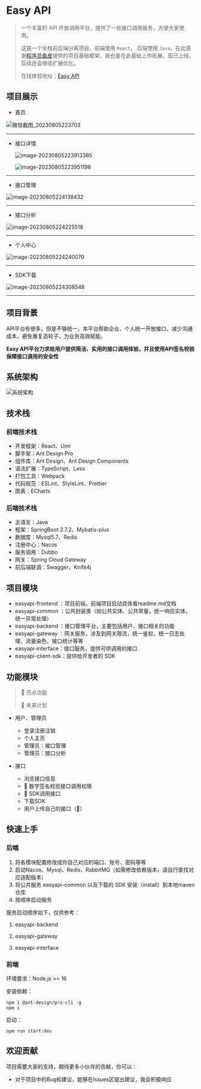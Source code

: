 # Easy API

> 一个丰富的 API 开放调用平台，提供了一些接口调用服务，方便大家使用。
>
> 这是一个全栈前后端分离项目，前端使用 `React`， 后端使用 `Java`，在此感谢[程序员鱼皮](https://github.com/liyupi)提供的项目基础框架，我也是在此基础上作拓展，现已上线，后续还会继续扩展优化。
>
> 在线体验地址：[Easy API](http://www.api.ggbond.online/)



## 项目展示


- 首页

![微信截图_20230805223703](https://github.com/lovelyweiwei/easy-api-master/images/微信截图_20230805223703.png)



---

- 接口详情

  ![image-20230805223913385](C:\Users\Administrator\AppData\Roaming\Typora\typora-user-images\image-20230805223913385.png)

  ![image-20230805223951196](C:\Users\Administrator\AppData\Roaming\Typora\typora-user-images\image-20230805223951196.png)



---

- 接口管理

![image-20230805224138432](C:\Users\Administrator\AppData\Roaming\Typora\typora-user-images\image-20230805224138432.png)



---

- 接口分析

![image-20230805224225518](C:\Users\Administrator\AppData\Roaming\Typora\typora-user-images\image-20230805224225518.png)



---

- 个人中心

![image-20230805224240070](C:\Users\Administrator\AppData\Roaming\Typora\typora-user-images\image-20230805224240070.png)



---

- SDK下载

![image-20230805224308548](C:\Users\Administrator\AppData\Roaming\Typora\typora-user-images\image-20230805224308548.png)

---





## 项目背景

API平台有很多，但是不够统一，本平台帮助企业、个人统一开放接口，减少沟通成本，避免重复造轮子，为业务高效赋能。

**Easy API平台力求给用户提供简洁、实用的接口调用体验，并且使用API签名校验保障接口调用的安全性**



## 系统架构

   ![系统架构](C:\Users\Administrator\Desktop\系统架构.png)





## 技术栈

### 前端技术栈

- 开发框架：React、Umi
- 脚手架：Ant Design Pro
- 组件库：Ant Design、Ant Design Components
- 语法扩展：TypeScript、Less
- 打包工具：Webpack
- 代码规范：ESLint、StyleLint、Prettier
- 图表：ECharts



### 后端技术栈

- 主语言：Java
- 框架：SpringBoot 2.7.2、Mybatis-plus
- 数据库：Mysql5.7、Redis
- 注册中心：Nacos
- 服务调用：Dubbo
- 网关：Spring Cloud Gateway
- 前后端联调：Swagger，Knife4j



## 项目模块

- easyapi-frontend ：项目前端，前端项目启动具体看readme.md文档
- easyapi-common ：公共封装类（如公共实体、公共常量，统一响应实体，统一异常处理）
- easyapi-backend ：接口管理平台，主要包括用户、接口相关的功能
- easyapi-gateway ：网关服务，涉及到网关限流，统一鉴权，统一日志处理，流量染色，接口统计等等
- easyapi-interface：接口服务，提供可供调用的接口
- easyapi-client-sdk：提供给开发者的 SDK



## 功能模块

> 🌟 亮点功能   
>
> 🚀 未来计划

- 用户、管理员
  - 登录注册注销
  - 个人主页
  - 管理员：接口管理
  - 管理员：接口分析
  
- 接口
  - 浏览接口信息
  - 🌟 数字签名校验接口调用权限
  - 🌟 SDK调用接口
  - 下载SDK
  - 用户上传自己的接口（🚀）
  
  


## 快速上手

### 后端

1. 将各模块配置修改成你自己对应的端口、账号、密码等等
2. 启动Nacos、Mysql、Redis、RabbitMQ（如需修改依赖版本，请自行查找对应适配版本）
3. 将公共服务 easyapi-common 以及下载的 SDK 安装（install）到本地maven仓库
4. 按顺序启动服务

服务启动顺序如下，仅供参考：

1. easyapi-backend

2. easyapi-gateway

3. easyapi-interface

   

### 前端

环境要求：Node.js >= 16

安装依赖：

```
npm i @ant-design/pro-cli -g
npm i
```

启动：

```
npm run start:dev
```



## 欢迎贡献

项目需要大家的支持，期待更多小伙伴的贡献，你可以：

- 对于项目中的Bug和建议，能够在Issues区提出建议，我会积极响应



